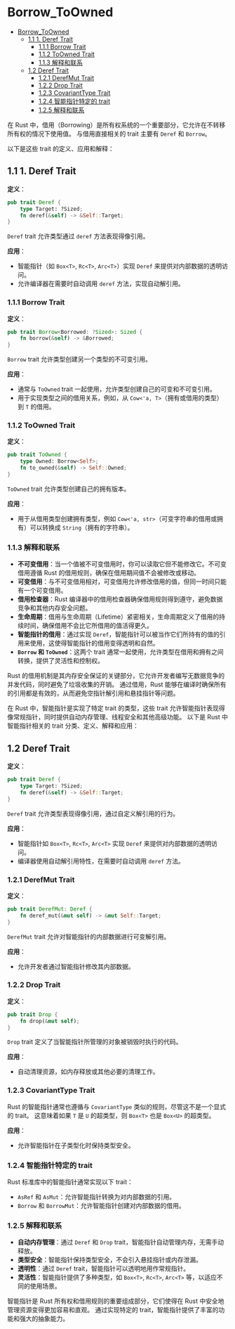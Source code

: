 # Borrow_ToOwned

<!-- TOC START -->
- [Borrow\_ToOwned](#borrow_toowned)
  - [1.1 1. Deref Trait](#11-1-deref-trait)
    - [1.1.1 Borrow Trait](#111-borrow-trait)
    - [1.1.2 ToOwned Trait](#112-toowned-trait)
    - [1.1.3 解释和联系](#113-解释和联系)
  - [1.2 Deref Trait](#12-deref-trait)
    - [1.2.1 DerefMut Trait](#121-derefmut-trait)
    - [1.2.2 Drop Trait](#122-drop-trait)
    - [1.2.3 CovariantType Trait](#123-covarianttype-trait)
    - [1.2.4 智能指针特定的 trait](#124-智能指针特定的-trait)
    - [1.2.5 解释和联系](#125-解释和联系)
<!-- TOC END -->

在 Rust 中，借用（Borrowing）是所有权系统的一个重要部分，它允许在不转移所有权的情况下使用值。
与借用直接相关的 trait 主要有 `Deref` 和 `Borrow`。

以下是这些 trait 的定义、应用和解释：

## 1.1 1. Deref Trait

**定义**：

```rust
pub trait Deref {
    type Target: ?Sized;
    fn deref(&self) -> &Self::Target;
}

```

`Deref` trait 允许类型通过 `deref` 方法表现得像引用。

**应用**：

- 智能指针（如 `Box<T>`, `Rc<T>`, `Arc<T>`）实现 `Deref` 来提供对内部数据的透明访问。
- 允许编译器在需要时自动调用 `deref` 方法，实现自动解引用。

### 1.1.1 Borrow Trait

**定义**：

```rust
pub trait Borrow<Borrowed: ?Sized>: Sized {
    fn borrow(&self) -> &Borrowed;
}

```

`Borrow` trait 允许类型创建另一个类型的不可变引用。

**应用**：

- 通常与 `ToOwned` trait 一起使用，允许类型创建自己的可变和不可变引用。
- 用于实现类型之间的借用关系，例如，从 `Cow<'a, T>`（拥有或借用的类型）到 `T` 的借用。

### 1.1.2 ToOwned Trait

**定义**：

```rust
pub trait ToOwned {
    type Owned: Borrow<Self>;
    fn to_owned(&self) -> Self::Owned;
}

```

`ToOwned` trait 允许类型创建自己的拥有版本。

**应用**：

- 用于从借用类型创建拥有类型，例如 `Cow<'a, str>`（可变字符串的借用或拥有）可以转换成 `String`（拥有的字符串）。

### 1.1.3 解释和联系

- **不可变借用**：当一个值被不可变借用时，你可以读取它但不能修改它。不可变借用遵循 Rust 的借用规则，确保在借用期间值不会被修改或移动。
- **可变借用**：与不可变借用相对，可变借用允许修改借用的值，但同一时间只能有一个可变借用。
- **借用检查器**：Rust 编译器中的借用检查器确保借用规则得到遵守，避免数据竞争和其他内存安全问题。
- **生命周期**：借用与生命周期（Lifetime）紧密相关，生命周期定义了借用的持续时间，确保借用不会比它所借用的值活得更久。
- **智能指针的借用**：通过实现 `Deref`，智能指针可以被当作它们所持有的值的引用来使用，这使得智能指针的借用变得透明和自然。
- **`Borrow` 和 `ToOwned`**：这两个 trait 通常一起使用，允许类型在借用和拥有之间转换，提供了灵活性和控制权。

Rust 的借用机制是其内存安全保证的关键部分，它允许开发者编写无数据竞争的并发代码，同时避免了垃圾收集的开销。
通过借用，Rust 能够在编译时确保所有的引用都是有效的，从而避免空指针解引用和悬挂指针等问题。

在 Rust 中，智能指针是实现了特定 trait 的类型，这些 trait 允许智能指针表现得像常规指针，同时提供自动内存管理、线程安全和其他高级功能。
以下是 Rust 中智能指针相关的 trait 分类、定义、解释和应用：

## 1.2 Deref Trait

**定义**：

```rust
pub trait Deref {
    type Target: ?Sized;
    fn deref(&self) -> &Self::Target;
}

```

`Deref` trait 允许类型表现得像引用，通过自定义解引用的行为。

**应用**：

- 智能指针如 `Box<T>`, `Rc<T>`, `Arc<T>` 实现 `Deref` 来提供对内部数据的透明访问。
- 编译器使用自动解引用特性，在需要时自动调用 `deref` 方法。

### 1.2.1 DerefMut Trait

**定义**：

```rust
pub trait DerefMut: Deref {
    fn deref_mut(&mut self) -> &mut Self::Target;
}

```

`DerefMut` trait 允许对智能指针的内部数据进行可变解引用。

**应用**：

- 允许开发者通过智能指针修改其内部数据。

### 1.2.2 Drop Trait

**定义**：

```rust
pub trait Drop {
    fn drop(&mut self);
}

```

`Drop` trait 定义了当智能指针所管理的对象被销毁时执行的代码。

**应用**：

- 自动清理资源，如内存释放或其他必要的清理工作。

### 1.2.3 CovariantType Trait

Rust 的智能指针通常也遵循与 `CovariantType` 类似的规则，尽管这不是一个显式的 trait。
这意味着如果 `T` 是 `U` 的超类型，则 `Box<T>` 也是 `Box<U>` 的超类型。

**应用**：

- 允许智能指针在子类型化时保持类型安全。

### 1.2.4 智能指针特定的 trait

Rust 标准库中的智能指针通常实现以下 trait：

- `AsRef` 和 `AsMut`：允许智能指针转换为对内部数据的引用。
- `Borrow` 和 `BorrowMut`：允许智能指针创建对内部数据的借用。

### 1.2.5 解释和联系

- **自动内存管理**：通过 `Deref` 和 `Drop` trait，智能指针自动管理内存，无需手动释放。
- **类型安全**：智能指针保持类型安全，不会引入悬挂指针或内存泄漏。
- **透明性**：通过 `Deref` trait，智能指针可以透明地用作常规指针。
- **灵活性**：智能指针提供了多种类型，如 `Box<T>`, `Rc<T>`, `Arc<T>` 等，以适应不同的使用场景。

智能指针是 Rust 所有权和借用规则的重要组成部分，它们使得在 Rust 中安全地管理资源变得更加容易和直观。
通过实现特定的 trait，智能指针提供了丰富的功能和强大的抽象能力。
